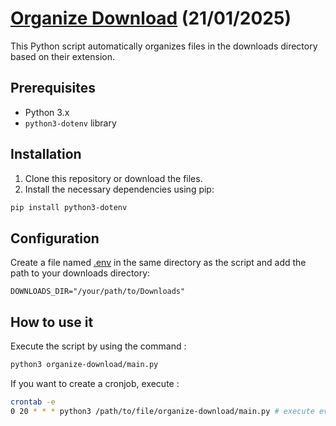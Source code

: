 # [Organize Download](./organize-download.py) (21/01/2025)

This Python script automatically organizes files in the downloads directory based on their extension.

## Prerequisites

- Python 3.x
- `python3-dotenv` library

## Installation

1. Clone this repository or download the files.
2. Install the necessary dependencies using pip:
```sh
pip install python3-dotenv
```

## Configuration

Create a file named [.env](http://_vscodecontentref_/0) in the same directory as the script and add the path to your downloads directory:

```dotenv
DOWNLOADS_DIR="/your/path/to/Downloads"
```

## How to use it

Execute the script by using the command :
```sh
python3 organize-download/main.py 
```

If you want to create a cronjob, execute :
```bash
crontab -e
0 20 * * * python3 /path/to/file/organize-download/main.py # execute everyday at 8pm
```
